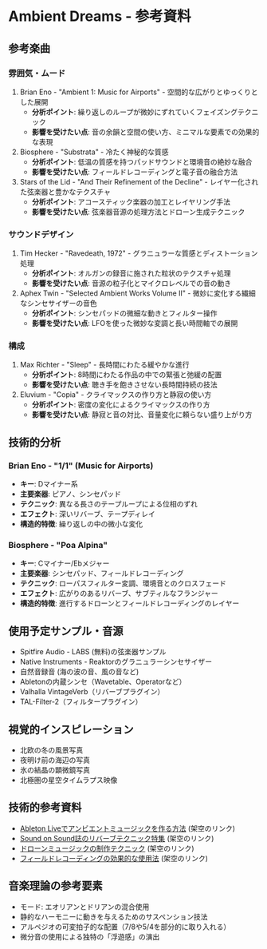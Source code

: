 # Ambient Dreams - 参考資料

## 参考楽曲

### 雰囲気・ムード

1. Brian Eno - "Ambient 1: Music for Airports" - 空間的な広がりとゆっくりとした展開
   - **分析ポイント**: 繰り返しのループが微妙にずれていくフェイズングテクニック
   - **影響を受けたい点**: 音の余韻と空間の使い方、ミニマルな要素での効果的な表現
2. Biosphere - "Substrata" - 冷たく神秘的な質感
   - **分析ポイント**: 低温の質感を持つパッドサウンドと環境音の絶妙な融合
   - **影響を受けたい点**: フィールドレコーディングと電子音の融合方法
3. Stars of the Lid - "And Their Refinement of the Decline" - レイヤー化された弦楽器と豊かなテクスチャ
   - **分析ポイント**: アコースティック楽器の加工とレイヤリング手法
   - **影響を受けたい点**: 弦楽器音源の処理方法とドローン生成テクニック

### サウンドデザイン

1. Tim Hecker - "Ravedeath, 1972" - グラニュラーな質感とディストーション処理
   - **分析ポイント**: オルガンの録音に施された粒状のテクスチャ処理
   - **影響を受けたい点**: 音源の粒子化とマイクロレベルでの音の動き
2. Aphex Twin - "Selected Ambient Works Volume II" - 微妙に変化する繊細なシンセサイザーの音色
   - **分析ポイント**: シンセパッドの微細な動きとフィルター操作
   - **影響を受けたい点**: LFOを使った微妙な変調と長い時間軸での展開

### 構成

1. Max Richter - "Sleep" - 長時間にわたる緩やかな進行
   - **分析ポイント**: 8時間にわたる作品の中での緊張と弛緩の配置
   - **影響を受けたい点**: 聴き手を飽きさせない長時間持続の技法
2. Eluvium - "Copia" - クライマックスの作り方と静寂の使い方
   - **分析ポイント**: 密度の変化によるクライマックスの作り方
   - **影響を受けたい点**: 静寂と音の対比、音量変化に頼らない盛り上がり方

## 技術的分析

### Brian Eno - "1/1" (Music for Airports)

- **キー**: Dマイナー系
- **主要楽器**: ピアノ、シンセパッド
- **テクニック**: 異なる長さのテープループによる位相のずれ
- **エフェクト**: 深いリバーブ、テープディレイ
- **構造的特徴**: 繰り返しの中の微小な変化

### Biosphere - "Poa Alpina"

- **キー**: Cマイナー/Ebメジャー
- **主要楽器**: シンセパッド、フィールドレコーディング
- **テクニック**: ローパスフィルター変調、環境音とのクロスフェード
- **エフェクト**: 広がりのあるリバーブ、サブティルなフランジャー
- **構造的特徴**: 進行するドローンとフィールドレコーディングのレイヤー

## 使用予定サンプル・音源

- Spitfire Audio - LABS (無料)の弦楽器サンプル
- Native Instruments - Reaktorのグラニュラーシンセサイザー
- 自然音録音 (海の波の音、風の音など)
- Abletonの内蔵シンセ（Wavetable、Operatorなど）
- Valhalla VintageVerb（リバーブプラグイン）
- TAL-Filter-2（フィルタープラグイン）

## 視覚的インスピレーション

- 北欧の冬の風景写真
- 夜明け前の海辺の写真
- 氷の結晶の顕微鏡写真
- 北極圏の星空タイムラプス映像

## 技術的参考資料

- [Ableton Liveでアンビエントミュージックを作る方法](https://www.ableton.com/en/blog/) (架空のリンク)
- [Sound on Sound誌のリバーブテクニック特集](https://www.soundonsound.com/) (架空のリンク)
- [ドローンミュージックの制作テクニック](https://reverbmachine.com/) (架空のリンク)
- [フィールドレコーディングの効果的な使用法](https://soundfly.com/) (架空のリンク)

## 音楽理論の参考要素

- モード: エオリアンとドリアンの混合使用
- 静的なハーモニーに動きを与えるためのサスペンション技法
- アルペジオの可変拍子的な配置（7/8や5/4を部分的に取り入れる）
- 微分音の使用による独特の「浮遊感」の演出
